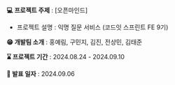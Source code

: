 **💻 프로젝트 주제** : [오픈마인드] 

* 프로젝트 설명 : 익명 질문 서비스 (코드잇 스프린트 FE 9기)

**😁 개발팀 소개** : 홍예림, 구민지, 김진, 전상민, 김태준 

**⌛ 프로젝트 기간** : 2024.08.24 - 2024.09.10

**📅 발표 일자** : 2024.09.06

